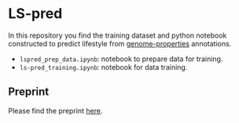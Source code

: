 # LS-pred

In this repository you find the training dataset and python 
notebook constructed to predict lifestyle from 
[genome-properties](https://github.com/ebi-pf-team/genome-properties) 
annotations.
- `lspred_prep_data.ipynb`: notebook to prepare data for training.
- `ls-pred_training.ipynb`: notebook for data training.

## Preprint
Please find the preprint [here](https://www.biorxiv.org/content/10.1101/2021.01.12.426341v1).
